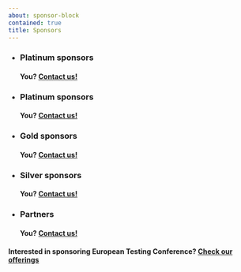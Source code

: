 ```yaml
---
about: sponsor-block
contained: true
title: Sponsors
---
```


<ul id="sponsor-groups" class="list-unstyled">
<li class="active platinum-sponsor">
  <h3>Platinum sponsors </h3>
  <p class="sponsors">
    <h4>You? <a href="mailto:contact@europeantestingconference.eu">Contact us!</a></h4>
  </p>
</li>
<li class="next platinum-sponsor">
  <h3>Platinum sponsors</h3>
  <p class="sponsors">
    <h4>You? <a href="mailto:contact@europeantestingconference.eu">Contact us!</a></h4>
  </p>
</li>
<li class="gold-sponsor">
  <h3>Gold sponsors</h3>
  <p class="sponsors">
    <h4>You? <a href="mailto:contact@europeantestingconference.eu">Contact us!</a></h4>
  </p>
</li>
<li class="silver-sponsor">
  <h3>Silver sponsors</h3>
  <p class="sponsor">
    <h4>You? <a href="mailto:contact@europeantestingconference.eu">Contact us!</a></h4>
  </p>
</li>
<li class="next gold-sponsor">
  <h3>Partners</h3>
  <p class="sponsors">
    <h4>You? <a href="mailto:contact@europeantestingconference.eu">Contact us!</a></h4>
  </p>
</li>
</ul>
<h4>Interested in sponsoring European Testing Conference? <a href="/sponsorship/#sponsorship-portfolio">Check our offerings</a></h4>

